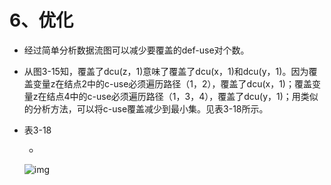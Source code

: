 # 6、优化

- 经过简单分析数据流图可以减少要覆盖的def-use对个数。

- 从图3-15知，覆盖了dcu(z，1)意味了覆盖了dcu(x，1)和dcu(y，1)。因为覆盖变量z在结点2中的c-use必须遍历路径（1，2），覆盖了dcu(x，1)；覆盖变量z在结点4中的c-use必须遍历路径（1，3，4），覆盖了dcu(y，1)；用类似的分析方法，可以将c-use覆盖减少到最小集。见表3-18所示。

- 表3-18

  - 

    ![img](https://cdn.jsdelivr.net/gh/ZanderZhao/img20/file/20200117222924.png)